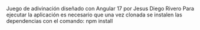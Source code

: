 Juego de adivinación diseñado con Angular 17 por Jesus Diego Rivero
Para ejecutar la aplicación es necesario que una vez clonada se instalen las dependencias con el comando: npm install
